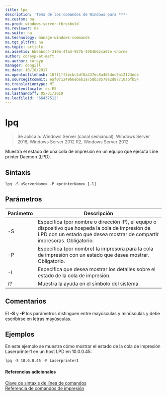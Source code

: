 ```yaml
---
title: lpq
description: 'Tema de los comandos de Windows para ***- '
ms.custom: na
ms.prod: windows-server-threshold
ms.reviewer: na
ms.suite: na
ms.technology: manage-windows-commands
ms.tgt_pltfrm: na
ms.topic: article
ms.assetid: bb6abcc4-310a-4fa4-927b-4084b62ca02e vhorne
author: coreyp-at-msft
ms.author: coreyp
manager: dongill
ms.date: 10/16/2017
ms.openlocfilehash: 18ff1ff3ecbc2df0a437ec8a465dec9a12123ede
ms.sourcegitcommit: eaf071249b6eb6b1a758b38579a2d87710abfb54
ms.translationtype: MT
ms.contentlocale: es-ES
ms.lasthandoff: 05/31/2019
ms.locfileid: "66437512"
---
```

# <a name="lpq"></a>lpq

>Se aplica a: Windows Server (canal semianual), Windows Server 2016, Windows Server 2012 R2, Windows Server 2012

Muestra el estado de una cola de impresión en un equipo que ejecuta Line printer Daemon (LPD).  

## <a name="syntax"></a>Sintaxis  
```  
lpq -S <ServerName> -P <printerName> [-l]  
```  
## <a name="parameters"></a>Parámetros  

|    Parámetro     |                                                                        Descripción                                                                        |
|------------------|-----------------------------------------------------------------------------------------------------------------------------------------------------------|
| -S <ServerName>  | Especifica (por nombre o dirección IP), el equipo o dispositivo que hospeda la cola de impresión de LPD con un estado que desea mostrar de compartir impresoras. Obligatorio. |
| -P <printerName> |                           Especifica (por nombre) la impresora para la cola de impresión con un estado que desea mostrar. Obligatorio.                           |
|        -l        |                                      Especifica que desea mostrar los detalles sobre el estado de la cola de impresión.                                      |
|        /?        |                                                           Muestra la ayuda en el símbolo del sistema.                                                            |

## <a name="remarks"></a>Comentarios  
El **-S** y **-P** los parámetros distinguen entre mayúsculas y minúsculas y debe escribirse en letras mayúsculas.  
## <a name="BKMK_examples"></a>Ejemplos  
En este ejemplo se muestra cómo mostrar el estado de la cola de impresión Laserprinter1 en un host LPD en 10.0.0.45:  
```  
lpq -S 10.0.0.45 -P Laserprinter1  
```  
#### <a name="additional-references"></a>Referencias adicionales  
[Clave de sintaxis de línea de comandos](command-line-syntax-key.md)  
[Referencia de comandos de impresión](print-command-reference.md)  
